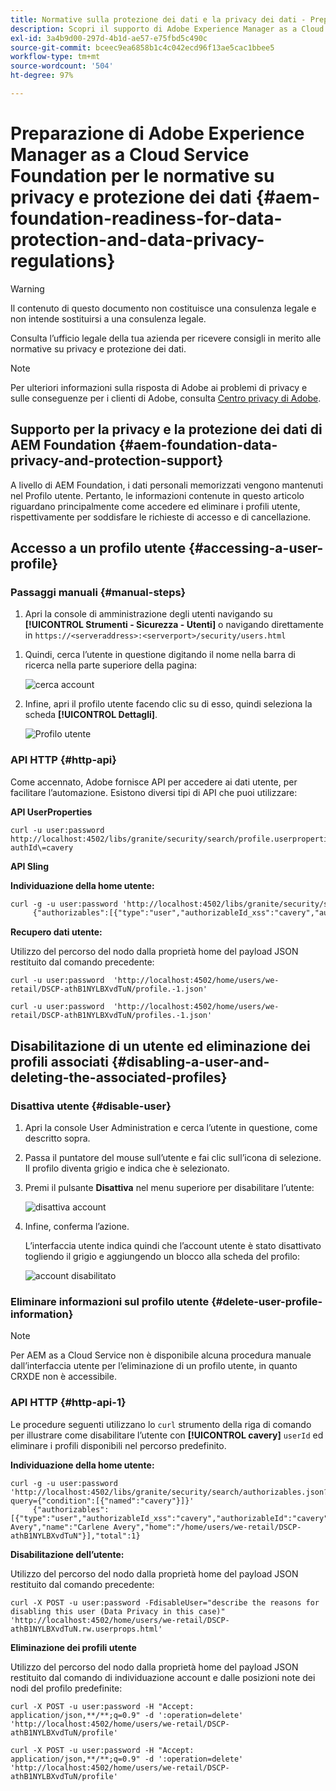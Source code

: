 ```yaml
---
title: Normative sulla protezione dei dati e la privacy dei dati - Preparazione di Adobe Experience Manager as a Cloud Service Foundation
description: Scopri il supporto di Adobe Experience Manager as a Cloud Service Foundation per le varie normative su privacy e protezione dei dati, incluso il Regolamento generale sulla protezione dei dati (GDPR) dell’UE, il California Consumer Privacy Act e le modalità per conformarsi all’implementazione di un nuovo progetto AEM as a Cloud Service.
exl-id: 3a4b9d00-297d-4b1d-ae57-e75fbd5c490c
source-git-commit: bceec9ea6858b1c4c042ecd96f13ae5cac1bbee5
workflow-type: tm+mt
source-wordcount: '504'
ht-degree: 97%

---
```


# Preparazione di Adobe Experience Manager as a Cloud Service Foundation per le normative su privacy e protezione dei dati {#aem-foundation-readiness-for-data-protection-and-data-privacy-regulations}

>[!WARNING]
>
>Il contenuto di questo documento non costituisce una consulenza legale e non intende sostituirsi a una consulenza legale.
>
>Consulta l’ufficio legale della tua azienda per ricevere consigli in merito alle normative su privacy e protezione dei dati.

>[!NOTE]
>
>Per ulteriori informazioni sulla risposta di Adobe ai problemi di privacy e sulle conseguenze per i clienti di Adobe, consulta [Centro privacy di Adobe](https://www.adobe.com/it/privacy.html).

## Supporto per la privacy e la protezione dei dati di AEM Foundation {#aem-foundation-data-privacy-and-protection-support}

A livello di AEM Foundation, i dati personali memorizzati vengono mantenuti nel Profilo utente. Pertanto, le informazioni contenute in questo articolo riguardano principalmente come accedere ed eliminare i profili utente, rispettivamente per soddisfare le richieste di accesso e di cancellazione.

## Accesso a un profilo utente {#accessing-a-user-profile}

### Passaggi manuali {#manual-steps}

1. Apri la console di amministrazione degli utenti navigando su **[!UICONTROL Strumenti - Sicurezza - Utenti]** o navigando direttamente in `https://<serveraddress>:<serverport>/security/users.html`

<!--
   ![useradmin2](assets/useradmin2.png)
-->

1. Quindi, cerca l’utente in questione digitando il nome nella barra di ricerca nella parte superiore della pagina:

   ![cerca account](assets/dpp-foundation-01.png)

1. Infine, apri il profilo utente facendo clic su di esso, quindi seleziona la scheda **[!UICONTROL Dettagli]**.

   ![Profilo utente](assets/dpp-foundation-02.png)

### API HTTP {#http-api}

Come accennato, Adobe fornisce API per accedere ai dati utente, per facilitare l’automazione. Esistono diversi tipi di API che puoi utilizzare:

**API UserProperties**

```shell
curl -u user:password http://localhost:4502/libs/granite/security/search/profile.userproperties.json\?authId\=cavery
```

**API Sling**

**Individuazione della home utente:**

```xml
curl -g -u user:password 'http://localhost:4502/libs/granite/security/search/authorizables.json?query={"condition":[{"named":"cavery"}]}'
     {"authorizables":[{"type":"user","authorizableId_xss":"cavery","authorizableId":"cavery","name_xss":"Carlene Avery","name":"Carlene Avery","home":"/home/users/we-retail/DSCP-athB1NYLBXvdTuN"}],"total":1}
```

**Recupero dati utente:**

Utilizzo del percorso del nodo dalla proprietà home del payload JSON restituito dal comando precedente:

```shell
curl -u user:password  'http://localhost:4502/home/users/we-retail/DSCP-athB1NYLBXvdTuN/profile.-1.json'
```

```shell
curl -u user:password  'http://localhost:4502/home/users/we-retail/DSCP-athB1NYLBXvdTuN/profiles.-1.json'
```

## Disabilitazione di un utente ed eliminazione dei profili associati {#disabling-a-user-and-deleting-the-associated-profiles}

### Disattiva utente {#disable-user}

1. Apri la console User Administration e cerca l’utente in questione, come descritto sopra.
2. Passa il puntatore del mouse sull’utente e fai clic sull’icona di selezione. Il profilo diventa grigio e indica che è selezionato.

3. Premi il pulsante **Disattiva** nel menu superiore per disabilitare l’utente:

   ![disattiva account](assets/dpp-foundation-03.png)

4. Infine, conferma l’azione.

   L’interfaccia utente indica quindi che l’account utente è stato disattivato togliendo il grigio e aggiungendo un blocco alla scheda del profilo:

   ![account disabilitato](assets/dpp-foundation-04.png)

### Eliminare informazioni sul profilo utente {#delete-user-profile-information}

>[!NOTE]
>
>Per AEM as a Cloud Service non è disponibile alcuna procedura manuale dall’interfaccia utente per l’eliminazione di un profilo utente, in quanto CRXDE non è accessibile.

### API HTTP {#http-api-1}

Le procedure seguenti utilizzano lo `curl` strumento della riga di comando per illustrare come disabilitare l’utente con **[!UICONTROL cavery]** `userId` ed eliminare i profili disponibili nel percorso predefinito.

**Individuazione della home utente:**

```shell
curl -g -u user:password 'http://localhost:4502/libs/granite/security/search/authorizables.json?query={"condition":[{"named":"cavery"}]}'
     {"authorizables":[{"type":"user","authorizableId_xss":"cavery","authorizableId":"cavery","name_xss":"Carlene Avery","name":"Carlene Avery","home":"/home/users/we-retail/DSCP-athB1NYLBXvdTuN"}],"total":1}
```

**Disabilitazione dell’utente:**

Utilizzo del percorso del nodo dalla proprietà home del payload JSON restituito dal comando precedente:

```shell
curl -X POST -u user:password -FdisableUser="describe the reasons for disabling this user (Data Privacy in this case)" 'http://localhost:4502/home/users/we-retail/DSCP-athB1NYLBXvdTuN.rw.userprops.html'
```

**Eliminazione dei profili utente**

Utilizzo del percorso del nodo dalla proprietà home del payload JSON restituito dal comando di individuazione account e dalle posizioni note dei nodi del profilo predefinite:

```shell
curl -X POST -u user:password -H "Accept: application/json,**/**;q=0.9" -d ':operation=delete' 'http://localhost:4502/home/users/we-retail/DSCP-athB1NYLBXvdTuN/profile'
```

```shell
curl -X POST -u user:password -H "Accept: application/json,**/**;q=0.9" -d ':operation=delete' 'http://localhost:4502/home/users/we-retail/DSCP-athB1NYLBXvdTuN/profile'
```
